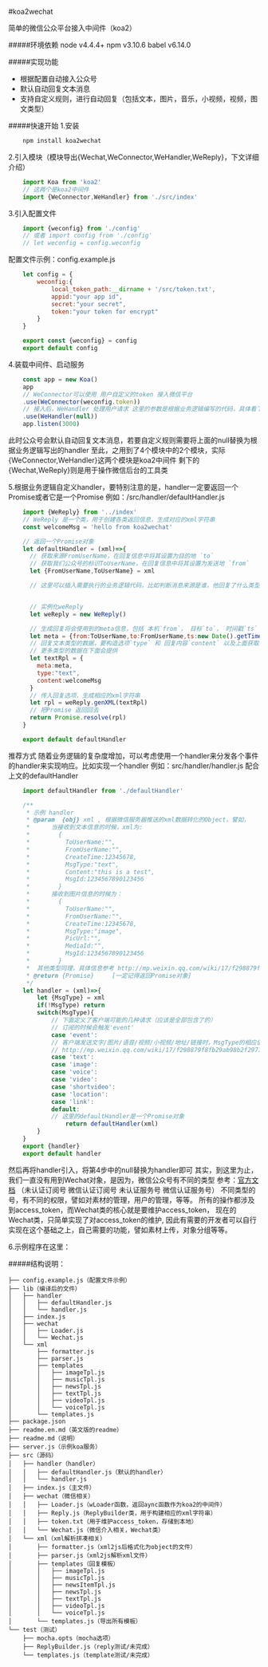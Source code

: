 #koa2wechat

简单的微信公众平台接入中间件（koa2）

#####环境依赖
node v4.4.4+
npm v3.10.6
babel v6.14.0

#####实现功能
- 根据配置自动接入公众号
- 默认自动回复文本消息
- 支持自定义规则，进行自动回复（包括文本，图片，音乐，小视频，视频，图文类型）

#####快速开始
1.安装
```javascript
    npm install koa2wechat
```
2.引入模块（模块导出{Wechat,WeConnector,WeHandler,WeReply}，下文详细介绍）
```javascript
    import Koa from 'koa2'
    // 这两个是koa2中间件
    import {WeConnector,WeHandler} from './src/index'
```
3.引入配置文件
```javascript
    import {weconfig} from './config'
    // 或者 import config from './config'
    // let weconfig = config.weconfig
```
   配置文件示例：config.example.js
```javascript
    let config = {
    	weconfig:{
    		local_token_path:__dirname + '/src/token.txt',
    		appid:"your app id",
    		secret:"your secret",
    		token:"your token for encrypt"
    	}
    }

    export const {weconfig} = config
    export default config
```
4.装载中间件、启动服务
```javascript
    const app = new Koa()
    app
    // WeConnector可以使用 用户自定义的token 接入微信平台
    .use(WeConnector(weconfig.token))
    // 接入后，WeHandler 处理用户请求 这里的参数是根据业务逻辑编写的代码，具体看下面的介绍
    .use(WeHandler(null))
    app.listen(3000)
```
   此时公众号会默认自动回复文本消息，若要自定义规则需要将上面的null替换为根据业务逻辑写出的handler
   至此，之用到了4个模块中的2个模块，实际{WeConnector,WeHandler}这两个模块是koa2中间件
   剩下的{Wechat,WeReply}则是用于操作微信后台的工具类

5.根据业务逻辑自定义handler，要特别注意的是，handler一定要返回一个Promise或者它是一个Promise
    例如：/src/handler/defaultHandler.js

```javascript
    import {WeReply} from '../index'
    // WeReply 是一个类，用于创建各类返回信息，生成对应的xml字符串
    const welcomeMsg = 'hello from koa2wechat'

    // 返回一个Promise对象
    let defaultHandler = (xml)=>{
      // 获取来源FromUserName，在回复信息中将其设置为目的地 `to`
      // 获取我们公众号的标识ToUserName，在回复信息中将其设置为发送地 `from`
      let {FromUserName,ToUserName} = xml

      // 这里可以插入需要执行的业务逻辑代码，比如判断消息来源是谁，他回复了什么类型的数据之类的


      // 实例化weReply
      let weReply = new WeReply()

      // 生成回复将会使用到的meta信息，包括 本机`from`， 目标`to`， 时间戳`ts`（时间戳非必选项）
      let meta = {from:ToUserName,to:FromUserName,ts:new Date().getTime()}
      // 回复文本类型的数据，要构造选项`type` 和 回复内容`content` 以及上面获取的 meta 信息
      // 更多类型的数据在下面会提供
      let textRpl = {
        meta:meta,
        type:"text",
        content:welcomeMsg
      }
      // 传入回复选项，生成相应的xml字符串
      let rpl = weReply.genXML(textRpl)
      // 把Promise 返回回去
      return Promise.resolve(rpl)
    }

    export default defaultHandler

```
推荐方式
随着业务逻辑的复杂度增加，可以考虑使用一个handler来分发各个事件的handler来实现响应。比如实现一个handler
例如：src/handler/handler.js 配合上文的defaultHandler
```javascript
    import defaultHandler from './defaultHandler'

    /**
     * 示例 handler
     * @param  {obj} xml , 根据微信服务器推送的xml数据转化的Object，譬如，
     *      当接收到文本信息的时候，xml为:
     *        {
     *          ToUserName:"",
     *          FromUserName:"",
     *          CreateTime:12345678,
     *          MsgType:"text",
     *          Content:"this is a test",
     *          MsgId:1234567890123456
     *        }
     *      接收到图片信息的时候为：
     *        {
     *          ToUserName:"",
     *          FromUserName:"",
     *          CreateTime:12345678,
     *          MsgType:"image",
     *          PicUrl:"",
     *          MediaId:"",
     *          MsgId:1234567890123456
     *        }
     *  其他类型同理，具体信息参考 http://mp.weixin.qq.com/wiki/17/f298879f8fb29ab98b2f2971d42552fd.html
     * @return {Promise}     [一定记得返回Promise对象]
     */
    let handler = (xml)=>{
        let {MsgType} = xml
        if(!MsgType) return
        switch(MsgType){
            // 下面定义了客户端可能的几种请求（应该是全部包含了的）
            // 订阅的时候会触发'event'
            case 'event':
            // 客户端发送文字/图片/语音/视频/小视频/地址/链接时，MsgType的相应值，可以参考
            // http://mp.weixin.qq.com/wiki/17/f298879f8fb29ab98b2f2971d42552fd.html
            case 'text':
            case 'image':
            case 'voice':
            case 'video':
            case 'shortvideo':
            case 'location':
            case 'link':
            default:
            // 这里的defaultHandler是一个Promise对象
                return defaultHandler(xml)
        }
    }
    export {handler}
    export default handler
```
然后再将handler引入，将第4步中的null替换为handler即可
其实，到这里为止，我们一直没有用到Wechat对象，是因为，微信公众号有不同的类型
参考：[官方文档](http://mp.weixin.qq.com/wiki/7/2d301d4b757dedc333b9a9854b457b47.html)
（未认证订阅号	微信认证订阅号	未认证服务号	微信认证服务号）
不同类型的号，有不同的权限，譬如对素材的管理，用户的管理，等等。
所有的操作都涉及到access_token，而Wechat类的核心就是要维护access_token，
现在的Wechat类，只简单实现了对access_token的维护,
因此有需要的开发者可以自行实现在这个基础之上，自己需要的功能，譬如素材上传，对象分组等等。

6.示例程序在这里：

#####结构说明：
```
├── config.example.js（配置文件示例）
├── lib（编译后的文件）
│   ├── handler
│   │   ├── defaultHandler.js
│   │   └── handler.js
│   ├── index.js
│   ├── wechat
│   │   ├── Loader.js
│   │   └── Wechat.js
│   └── xml
│       ├── formatter.js
│       ├── parser.js
│       ├── templates
│       │   ├── imageTpl.js
│       │   ├── musicTpl.js
│       │   ├── newsTpl.js
│       │   ├── textTpl.js
│       │   ├── videoTpl.js
│       │   └── voiceTpl.js
│       └── templates.js
├── package.json
├── readme.en.md（英文版的readme）
├── readme.md（说明）
├── server.js（示例koa服务）
├── src（源码）
│   ├── handler（handler）
│   │   ├── defaultHandler.js（默认的handler）
│   │   └── handler.js
│   ├── index.js（主文件）
│   ├── wechat（微信相关）
│   │   ├── Loader.js（wLoader函数，返回aync函数作为koa2的中间件）
│   │   ├── Reply.js（ReplyBuilder类，用于构建相应的xml字符串）
│   │   ├── token.txt（用于维护access_token，存储到本地）
│   │   └── Wechat.js（微信介入相关，Wechat类）
│   └── xml（xml解析拼凑相关）
│       ├── formatter.js（xml2js后格式化为object的文件）
│       ├── parser.js（xml2js解析xml文件）
│       ├── templates（回复模板）
│       │   ├── imageTpl.js
│       │   ├── musicTpl.js
│       │   ├── newsItemTpl.js
│       │   ├── newsTpl.js
│       │   ├── textTpl.js
│       │   ├── videoTpl.js
│       │   └── voiceTpl.js
│       └── templates.js（导出所有模板）
└── test（测试）
    ├── mocha.opts（mocha选项）
    ├── ReplyBuilder.js（reply测试/未完成）
    └── templates.js（template测试/未完成）
```
